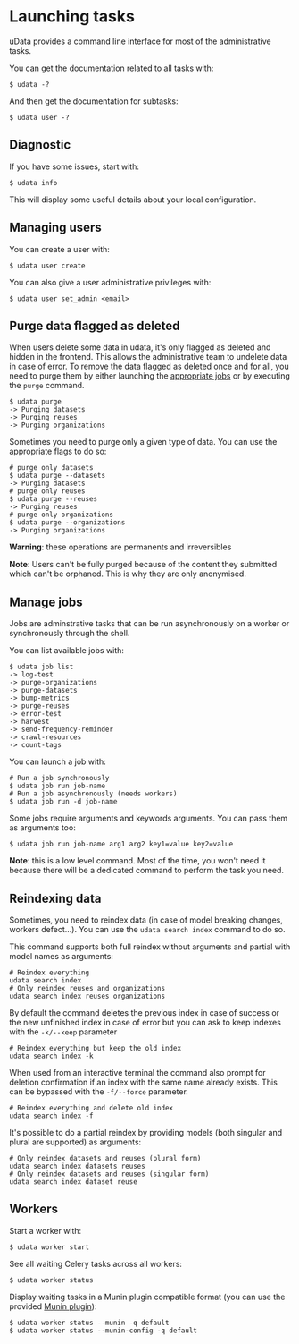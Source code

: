 # Launching tasks

uData provides a command line interface for most of the administrative tasks.

You can get the documentation related to all tasks with:

```shell
$ udata -?
```

And then get the documentation for subtasks:

```shell
$ udata user -?
```

## Diagnostic

If you have some issues, start with:

```shell
$ udata info
```

This will display some useful details about your local configuration.

## Managing users

You can create a user with:

```shell
$ udata user create
```

You can also give a user administrative privileges with:

```shell
$ udata user set_admin <email>
```

## Purge data flagged as deleted

When users delete some data in udata,
it's only flagged as deleted and hidden in the frontend.
This allows the administrative team to undelete data in case of error.
To remove the data flagged as deleted once and for all, you need to purge them by
either launching the [appropriate jobs](#manage-jobs) or by executing the `purge` command.

```shell
$ udata purge
-> Purging datasets
-> Purging reuses
-> Purging organizations
```

Sometimes you need to purge only a given type of data. You can use the appropriate flags to do so:

```shell
# purge only datasets
$ udata purge --datasets
-> Purging datasets
# purge only reuses
$ udata purge --reuses
-> Purging reuses
# purge only organizations
$ udata purge --organizations
-> Purging organizations
```

**Warning**: these operations are permanents and irreversibles

**Note**: Users can't be fully purged because of the content they submitted which can't be orphaned.
This is why they are only anonymised.


## Manage jobs

Jobs are adminstrative tasks that can be run asynchronously on a worker
or synchronously through the shell.

You can list available jobs with:

```shell
$ udata job list
-> log-test
-> purge-organizations
-> purge-datasets
-> bump-metrics
-> purge-reuses
-> error-test
-> harvest
-> send-frequency-reminder
-> crawl-resources
-> count-tags
```

You can launch a job with:

```shell
# Run a job synchronously
$ udata job run job-name
# Run a job asynchronously (needs workers)
$ udata job run -d job-name
```

Some jobs require arguments and keywords arguments.
You can pass them as arguments too:

```shell
$ udata job run job-name arg1 arg2 key1=value key2=value
```

**Note**: this is a low level command.
Most of the time, you won't need it because there will be a dedicated command
to perform the task you need.


## Reindexing data

Sometimes, you need to reindex data (in case of model breaking changes, workers defect...).
You can use the `udata search index` command to do so.

This command supports both full reindex without arguments and partial with model names as arguments:

```shell
# Reindex everything
udata search index
# Only reindex reuses and organizations
udata search index reuses organizations
```

By default the command deletes the previous index in case of success or the new unfinished index in case of error but you can ask to keep indexes with the `-k/--keep` parameter

```shell
# Reindex everything but keep the old index
udata search index -k
```

When used from an interactive terminal the command also prompt for deletion confirmation if an index with the same name already exists. This can be bypassed with the `-f/--force` parameter.

```shell
# Reindex everything and delete old index
udata search index -f
```

It's possible to do a partial reindex by providing models (both singular and plural are supported) as arguments:

```shell
# Only reindex datasets and reuses (plural form)
udata search index datasets reuses
# Only reindex datasets and reuses (singular form)
udata search index dataset reuse
```

## Workers

Start a worker with:

```shell
$ udata worker start
```

See all waiting Celery tasks across all workers:

```shell
$ udata worker status
```

Display waiting tasks in a Munin plugin compatible format (you can use the provided [Munin plugin][munin-plugin]):

```shell
$ udata worker status --munin -q default
$ udata worker status --munin-config -q default
```

[munin-plugin]: https://github.com/etalab/munin-plugins/tree/master/udata-worker-status
